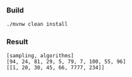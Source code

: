 ### Build 

```bash
./mvnw clean install 
```

### Result

```
[sampling, algorithms]
[94, 24, 81, 29, 5, 79, 7, 100, 55, 96]
[[1, 20, 30, 45, 66, 7777, 234]]
```